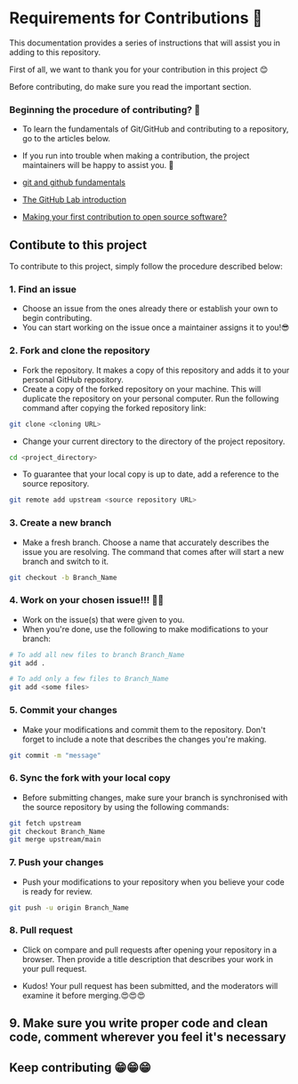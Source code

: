 # Requirements for Contributions 💯

This documentation provides a series of instructions that will assist you in adding to this repository.

First of all, we want to thank you for your contribution in this project 😊 

Before contributing, do make sure you read the important section.


### Beginning the procedure of contributing? 🤔

- To learn the fundamentals of Git/GitHub and contributing to a repository, go to the articles below. 
- If you run into trouble when making a contribution, the project maintainers will be happy to assist you. 🤗

- [git and github fundamentals](https://towardsdatascience.com/getting-started-with-git-and-github-6fcd0f2d4ac6)
- [The GitHub Lab introduction](https://docs.github.com/en/get-started/quickstart/hello-world)
- [Making your first contribution to open source software?](https://www.youtube.com/watch?v=c6b6B9oN4Vg)

## Contibute to this project 

To contribute to this project, simply follow the procedure described below:

### 1. Find an issue

- Choose an issue from the ones already there or establish your own to begin contributing.
- You can start working on the issue once a maintainer assigns it to you!😎

### 2. Fork and clone the repository

- Fork the repository. It makes a copy of this repository and adds it to your personal GitHub repository.
- Create a copy of the forked repository on your machine. This will duplicate the repository on your personal computer. Run the following command after copying the forked repository link:
```bash
git clone <cloning URL>
```
- Change your current directory to the directory of the project repository.
```bash
cd <project_directory>
```
- To guarantee that your local copy is up to date, add a reference to the source repository.
```bash
git remote add upstream <source repository URL>
``` 

### 3. Create a new branch

- Make a fresh branch. Choose a name that accurately describes the issue you are resolving. The command that comes after will start a new branch and switch to it.

```bash
git checkout -b Branch_Name
```

### 4. Work on your chosen issue!!! 👨‍💻

- Work on the issue(s) that were given to you.
- When you're done, use the following to make modifications to your branch:

```bash  
# To add all new files to branch Branch_Name  
git add .  

# To add only a few files to Branch_Name
git add <some files>
```

### 5. Commit your changes

- Make your modifications and commit them to the repository. Don't forget to include a note that describes the changes you're making.

```bash 
git commit -m "message"  
```

### 6. Sync the fork with your local copy

- Before submitting changes, make sure your branch is synchronised with the source repository by using the following commands:

```bash
git fetch upstream
git checkout Branch_Name
git merge upstream/main
```

### 7. Push your changes

- Push your modifications to your repository when you believe your code is ready for review.

```bash
git push -u origin Branch_Name
```

### 8. Pull request

- Click on compare and pull requests after opening your repository in a browser.
Then provide a title description that describes your work in your pull request.

- Kudos! Your pull request has been submitted, and the moderators will examine it before merging.😍😍😍

## 9. Make sure you write proper code and clean code, comment wherever you feel it's necessary
## Keep contributing 😁😁😁
